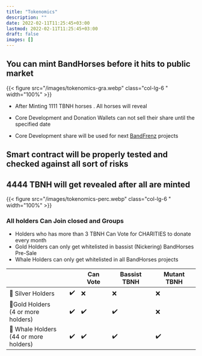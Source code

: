 ```yaml
---
title: "Tokenomics"
description: ""
date: 2022-02-11T11:25:45+03:00
lastmod: 2022-02-11T11:25:45+03:00
draft: false
images: []
---
```

## You can mint BandHorses before it hits to public market

<div class="row py-2">
{{< figure src="/images/tokenomics-gra.webp" class="col-lg-6 " width="100%"  >}}
<div class="col-lg-6 ">

- After Minting 1111 TBNH horses . All horses will reveal

- Core Development and Donation Wallets can not sell their share until the specified date

- Core Development share will be used for next [BandFrenz](https://BandFrenz.com) projects

</div>
</div>

## Smart contract will be properly tested and checked against all sort of risks

<div class="row py-2">
<div class="col-lg-6 pt-5">

## 4444 TBNH will get revealed after all are minted

</div>
{{< figure src="/images/tokenomics-perc.webp" class="col-lg-6 " width="100%"  >}}
</div>

### All holders Can Join closed <i class="bi bi-discord"></i> and <i class="bi bi-telegram"></i> Groups

- <i class="bi bi-chat-dots-fill"></i> Holders who has more than 3 TBNH Can Vote for CHARITIES to donate every month
- <i class="bi bi-bag-check-fill"></i> Gold Holders can only get whitelisted in bassist (Nickering) BandHorses Pre-Sale
- <i class="bi bi-bag-check-fill"></i> Whale Holders can only get whitelisted in all BandHorses projects

<div class="table-responsive">

<table>
<thead>
<tr>
<th></th>
<th><i class="bi bi-discord"></i>  <i class="bi bi-telegram"></i> </th>
<th>Can Vote <i class="bi bi-chat-dots-fill"></i> </th>
<th>Bassist TBNH<i class="bi bi-bag-check-fill"></i></th>
<th>Mutant TBNH<i class="bi bi-bag-check-fill"></i></th>
</tr>
</thead>
<tbody>
<tr>
<td>🥈 Silver Holders</td>
<td>✔️</td>
<td>❌</td>
<td>❌</td>
<td>❌</td>
</tr>
<tr>
<td>🥇Gold Holders<br><span class="fs-6">(4 or more holders)</span></td>
<td>✔️</td>
<td>✔️</td>
<td>✔️</td>
<td>❌</td>
</tr>
<tr>
<td>🐋 Whale Holders<br><span class="fs-6">(44 or more holders)</span></td>
<td>✔️</td>
<td>✔️</td>
<td>✔️</td>
<td>✔️</td>
</tr>
</tbody>
</table>
</div>
